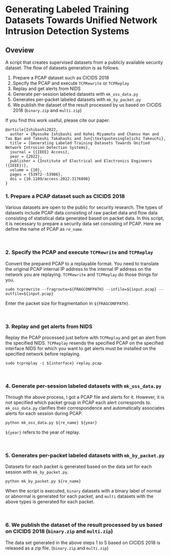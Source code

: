 # Generating Labeled Training Datasets Towards Unified Network Intrusion Detection Systems

## Oveview
A script that creates supervised datasets from a publicly available security dataset.
The flow of datasets generation is as follows.

1. Prepare a PCAP dataset such as CICIDS 2018
2. Specify the PCAP and execute `TCPRewrite` or `TCPReplay`
3. Replay and get alerts from NIDS
4. Generate per-session labeled datasets with `mk_oss_data.py`
5. Generates per-packet labeled datasets with `mk_by_packet.py`
6. We publish the dataset of the result processed by us based on CICIDS 2018 (`binary.zip` and `multi.zip`)

If you find this work useful, please cite our paper.
```
@article{Ishibashi2022,
  author = {Ryosuke Ishibashi and Kohei Miyamoto and Chansu Han and Tao Ban and Takeshi Takahashi and Jun{\textquotesingle}ichi Takeuchi},
  title = {Generating Labeled Training Datasets Towards Unified Network Intrusion Detection Systems},
  journal = {{IEEE} Access},
  year = {2022},
  publisher = {Institute of Electrical and Electronics Engineers ({IEEE})},
  volume = {10},
  pages = {53972--53986},
  doi = {10.1109/access.2022.3176098}
}
```

### 1. Prepare a PCAP dataset such as CICIDS 2018
Various datasets are open to the public for security research.
The types of datasets include PCAP data consisting of raw packet data and flow data consisting of statistical data generated based on packet data.
In this script, it is necessary to prepare a security data set consisting of PCAP.
Here we define the name of PCAP as `re_name`.

<br> 

### 2. Specify the PCAP and execute `TCPRewrite` and `TCPReplay`
Convert the prepared PCAP to a replayable format.
You need to translate the original PCAP internal IP address to the internal IP address on the network you are replaying.
`TCPRewrite` and `TCPReplay` do those things for you.
```
sudo tcprewrite --fragroute=${FRAGCONFPATH} --infile=${input.pcap} --outfile=${input.pcap}
```
Enter the packet size for fragmentation in `${FRAGCONFPATH}`.

<br> 

### 3. Replay and get alerts from NIDS
Replay the PCAP processed just before with `TCPReplay` and get an alert from the specified NIDS.
`TCPReplay` resends the specified PCAP on the specified interface
NIDS for which you want to get alerts must be installed on the specified network before replaying.
```
sudo tcpreplay -i ${interface} replay.pcap
```

<br> 

### 4. Generate per-session labeled datasets with `mk_oss_data.py`
Through the above process, I got a PCAP file and alerts for it.
However, it is not specified which packet group in PCAP each alert corresponds to.
`mk_oss_data.py` clarifies their correspondence and automatically associates alerts for each session during PCAP.
```
python mk_oss_data.py ${re_name} ${year}
```
`${year}` refers to the year of replay.

<br> 

### 5. Generates per-packet labeled datasets with `mk_by_packet.py`
Datasets for each packet is generated based on the data set for each session with `mk_by_packet.py`.
```
python mk_by_packet.py ${re_name}
```
When the script is executed, `binary` datasets with a binary label of normal or abnormal is generated for each packet, and `multi` datasets with the above types is generated for each packet.

<br> 

### 6. We publish the dataset of the result processed by us based on CICIDS 2018 (`binary.zip` and `multi.zip`)
The data set generated in the above steps 1 to 5 based on CICIDS 2018 is released as a zip file. (`binary.zip` and `multi.zip`)

